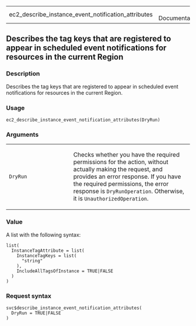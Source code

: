 <table style="width: 100%;">
<tbody>
<tr class="odd">
<td>ec2_describe_instance_event_notification_attributes</td>
<td style="text-align: right;">R Documentation</td>
</tr>
</tbody>
</table>

## Describes the tag keys that are registered to appear in scheduled event notifications for resources in the current Region

### Description

Describes the tag keys that are registered to appear in scheduled event
notifications for resources in the current Region.

### Usage

    ec2_describe_instance_event_notification_attributes(DryRun)

### Arguments

<table>
<colgroup>
<col style="width: 35%" />
<col style="width: 65%" />
</colgroup>
<tbody>
<tr class="odd">
<td><code
id="ec2_describe_instance_event_notification_attributes_:_DryRun">DryRun</code></td>
<td><p>Checks whether you have the required permissions for the action,
without actually making the request, and provides an error response. If
you have the required permissions, the error response is
<code>DryRunOperation</code>. Otherwise, it is
<code>UnauthorizedOperation</code>.</p></td>
</tr>
</tbody>
</table>

### Value

A list with the following syntax:

    list(
      InstanceTagAttribute = list(
        InstanceTagKeys = list(
          "string"
        ),
        IncludeAllTagsOfInstance = TRUE|FALSE
      )
    )

### Request syntax

    svc$describe_instance_event_notification_attributes(
      DryRun = TRUE|FALSE
    )

